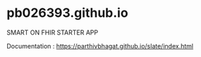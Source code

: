 # pb026393.github.io

SMART ON FHIR STARTER APP

Documentation : https://parthivbhagat.github.io/slate/index.html
